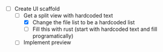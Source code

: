 + [ ] Create UI scaffold
    + [ ] Get a split view with hardcoded text
        + [x] Change the file list to be a hardcoded list
        + [ ] Fill this with rust (start with hardcoded text and fill programatically)
    + [ ] Implement preview
